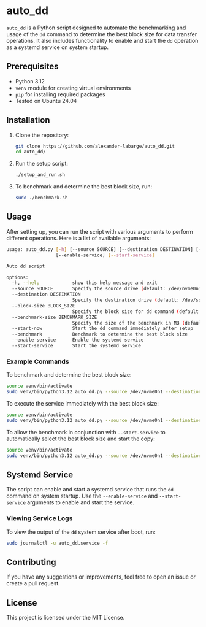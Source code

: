 # auto_dd

`auto_dd` is a Python script designed to automate the benchmarking and usage of the `dd` command to determine the best block size for data transfer operations. It also includes functionality to enable and start the `dd` operation as a systemd service on system startup.

## Prerequisites

- Python 3.12
- `venv` module for creating virtual environments
- `pip` for installing required packages
- Tested on Ubuntu 24.04

## Installation

1. Clone the repository:

   ```sh
   git clone https://github.com/alexander-labarge/auto_dd.git
   cd auto_dd/
   ```

2. Run the setup script:

   ```sh
   ./setup_and_run.sh
   ```

3. To benchmark and determine the best block size, run:

   ```sh
   sudo ./benchmark.sh
   ```

## Usage

After setting up, you can run the script with various arguments to perform different operations. Here is a list of available arguments:

```sh
usage: auto_dd.py [-h] [--source SOURCE] [--destination DESTINATION] [--block-size BLOCK_SIZE] [--benchmark-size BENCHMARK_SIZE] [--start-now] [--benchmark]
                  [--enable-service] [--start-service]

Auto dd script

options:
  -h, --help            show this help message and exit
  --source SOURCE       Specify the source drive (default: /dev/nvme0n1)
  --destination DESTINATION
                        Specify the destination drive (default: /dev/sdb)
  --block-size BLOCK_SIZE
                        Specify the block size for dd command (default: 32768)
  --benchmark-size BENCHMARK_SIZE
                        Specify the size of the benchmark in MB (default: 1024 MB)
  --start-now           Start the dd command immediately after setup
  --benchmark           Benchmark to determine the best block size
  --enable-service      Enable the systemd service
  --start-service       Start the systemd service
```

### Example Commands

To benchmark and determine the best block size:

```sh
source venv/bin/activate
sudo venv/bin/python3.12 auto_dd.py --source /dev/nvme0n1 --destination /dev/sda --benchmark --benchmark-size 1024 --enable-service
```

To execute the service immediately with the best block size:

```sh
source venv/bin/activate
sudo venv/bin/python3.12 auto_dd.py --source /dev/nvme0n1 --destination /dev/sda --enable-service --start-service --benchmark --benchmark-size 1024
```

To allow the benchmark in conjunction with `--start-service` to automatically select the best block size and start the copy:

```sh
source venv/bin/activate
sudo venv/bin/python3.12 auto_dd.py --source /dev/nvme0n1 --destination /dev/sda --benchmark --benchmark-size 1024 --enable-service --start-service
```

## Systemd Service

The script can enable and start a systemd service that runs the `dd` command on system startup. Use the `--enable-service` and `--start-service` arguments to enable and start the service.

### Viewing Service Logs

To view the output of the `dd` system service after boot, run:

```sh
sudo journalctl -u auto_dd.service -f
```

## Contributing

If you have any suggestions or improvements, feel free to open an issue or create a pull request.

## License

This project is licensed under the MIT License.
